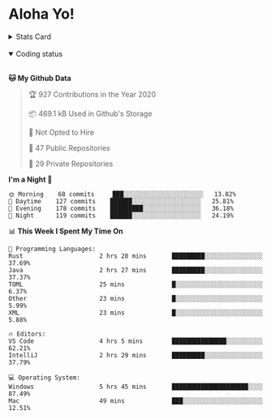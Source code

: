 # Aloha Yo!

<details>
<summary>Stats Card</summary>
 
[![Anurag's github stats](https://github-readme-stats.vercel.app/api?username=GarfieldZHU&show_icons=true&theme=tokyonight)](https://github.com/anuraghazra/github-readme-stats)
 
</details>

<br/>

<details open>

<summary>Coding status</summary>

<br/>

<!--START_SECTION:waka-->
**🐱 My Github Data** 

> 🏆 927 Contributions in the Year 2020
 > 
> 📦 469.1 kB Used in Github's Storage 
 > 
> 🚫 Not Opted to Hire
 > 
> 📜 47 Public Repositories 
 > 
> 🔑 29 Private Repositories  
 > 
**I'm a Night 🦉** 

```text
🌞 Morning    68 commits     ███░░░░░░░░░░░░░░░░░░░░░░   13.82% 
🌆 Daytime    127 commits    ██████░░░░░░░░░░░░░░░░░░░   25.81% 
🌃 Evening    178 commits    █████████░░░░░░░░░░░░░░░░   36.18% 
🌙 Night      119 commits    ██████░░░░░░░░░░░░░░░░░░░   24.19%

```


📊 **This Week I Spent My Time On** 

```text
💬 Programming Languages: 
Rust                     2 hrs 28 mins       █████████░░░░░░░░░░░░░░░░   37.69% 
Java                     2 hrs 27 mins       █████████░░░░░░░░░░░░░░░░   37.37% 
TOML                     25 mins             █░░░░░░░░░░░░░░░░░░░░░░░░   6.37% 
Other                    23 mins             █░░░░░░░░░░░░░░░░░░░░░░░░   5.99% 
XML                      23 mins             █░░░░░░░░░░░░░░░░░░░░░░░░   5.88%

🔥 Editors: 
VS Code                  4 hrs 5 mins        ███████████████░░░░░░░░░░   62.21% 
IntelliJ                 2 hrs 29 mins       █████████░░░░░░░░░░░░░░░░   37.79%

💻 Operating System: 
Windows                  5 hrs 45 mins       █████████████████████░░░░   87.49% 
Mac                      49 mins             ███░░░░░░░░░░░░░░░░░░░░░░   12.51%

```


<!--END_SECTION:waka-->

</details>
